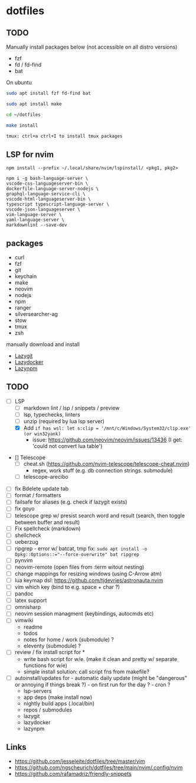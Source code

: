 # dotfiles

## TODO

Manually install packages below (not accessible on all distro versions)

- fzf
- fd / fd-find
- bat

On ubuntu

```zsh
sudo apt install fzf fd-find bat
```

```zsh
sudo apt install make

cd ~/dotfiles

make install

tmux: ctrl+a ctrl+I to install tmux packages
```

## LSP for nvim

`npm install --prefix ~/.local/share/nvim/lspinstall/ <pkg1, pkg2>`

```vim
npm i -g bash-language-server \
vscode-css-languageserver-bin \
dockerfile-language-server-nodejs \
graphql-language-service-cli \
vscode-html-languageserver-bin \
typescript typescript-language-server \
vscode-json-languageserver \
vim-language-server \
yaml-language-server \
markdownlint --save-dev
```

## packages

- curl
- fzf
- git
- keychain
- make
- neovim
- nodejs
- npm
- ranger
- silversearcher-ag
- stow
- tmux
- zsh

manually download and install
- [Lazygit](https://github.com/jesseduffield/lazygit)
- [Lazydocker](https://github.com/jesseduffield/lazydocker)
- [Lazynpm](https://github.com/jesseduffield/lazynpm)

## TODO

- [ ] LSP
	- [ ] markdown lint / lsp / snippets / preview
	- [ ] lsp, typechecks, linters
	- [ ] unzip (required by lua lsp server)
	- [X] Add `if has wsl: let s:clip = '/mnt/c/Windows/System32/clip.exe' (or win32yank)`
		- issue: https://github.com/neovim/neovim/issues/13436 (I get: 'could not convert lua table')
- [] Telescope
	- [ ] cheat.sh (https://github.com/nvim-telescope/telescope-cheat.nvim)
		- regex, work stuff (e.g. db connection strings. submodule)
	- [ ] telescope-arecibo
- [ ] fix Bdelete update tab
- [ ] format / formatters 
- [ ] failsafe for aliases (e.g. check if lazygit exists)
- [ ] fix goyo
- [ ] telescope grep w/ presist search word and result (search, then toggle between buffer and result)
- [ ] Fix spellcheck (markdown)
- [ ] shellcheck
- [ ] ueberzug
- [ ] ripgrep - error w/ batcat, tmp fix: `sudo apt install -o Dpkg::Options::="--force-overwrite" bat ripgrep`
- [ ] pynvim
- [ ] neovim-remote (open files from :term witout nesting)
- [ ] change mappings for resizing windows (using C-Arrow atm)
- [ ] lua keymap dsl: https://github.com/tjdevries/astronauta.nvim
- [ ] vim which key (bind to e.g. space + char ?)
- [ ] pandoc
- [ ] latex support
- [ ] omnisharp
- [ ] neovim session managment (keybindings, autocmds etc)
- [ ] vimwiki
	- readme
	- todos
	- notes for home / work (submodule) ?
	- eleventy (submodule) ?
- [ ] review / fix install script for *
	- write bash script for w/e. (make it clean and pretty w/ separate functions for w/e)
	- simple install solution: call script fns from makefile?
- [ ] autoinstall/updates for
    	- automatic daily update (might be "dangerous" or annoying if things break ?)
	    	- on first run for the day ?
		- cron ?
	- lsp-servers
	- app deps (make install now)
	- nightly build apps (.local/bin)
	- repos / submodules
	- lazygit
	- lazydocker
	- lazynpm

## Links

- https://github.com/jesseleite/dotfiles/tree/master/vim
- https://github.com/ngscheurich/dotfiles/tree/main/nvim/.config/nvim
- https://github.com/rafamadriz/friendly-snippets
